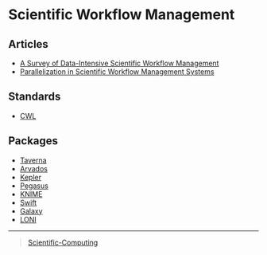 

Scientific Workflow Management
==============================

Articles
--------

-   [A Survey of Data-Intensive Scientific Workflow Management](http://www-sop.inria.fr/members/Patrick.Valduriez/pmwiki/Patrick/uploads//Publications/jogc2015)
-   [Parallelization in Scientific Workflow Management Systems](http://arxiv.org/abs/1303.7195)

Standards
---------

-   [CWL](http://common-workflow-language.github.io/)

Packages
--------

-   [Taverna](http://taverna.incubator.apache.org/)
-   [Arvados](https://arvados.org/)
-   [Kepler](https://kepler-project.org/)
-   [Pegasus](http://pegasus.isi.edu/)
-   [KNIME](http://www.knime.org/)
-   [Swift](http://swift-lang.org/main/)
-   [Galaxy](https://galaxyproject.org/)
-   [LONI](http://pipeline.bmap.ucla.edu/)

* * * * *

> [Scientific-Computing](../Scientific-Computing)
